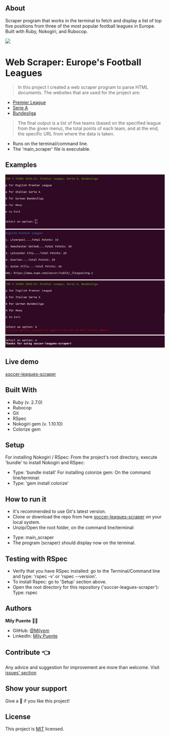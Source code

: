 ## About
Scraper program that works in the terminal to fetch and display a list of top five positions from three of the most popular football leagues in Europe. Built with Ruby, Nokogiri, and Rubocop.
 
![](https://img.shields.io/badge/Microverse-blueviolet)
# Web Scraper: Europe's Football Leagues
 
> In this project I created a web scraper program to parse HTML documents.
The websites that are used for the project are:
- [Premier League](https://www.espn.com/soccer/table/_/league/eng.1)
- [Serie A](https://www.espn.com/soccer/table/_/league/ita.1)
- [Bundesliga](https://www.espn.com/soccer/table/_/league/ger.1)
> The final output is a list of five teams (based on the specified league from the given menu), the total points of each team, and at the end, the specific URL from where the data is taken.
- Runs on the terminal/command line.
- The 'main_scraper' file is executable.
 
## Examples
![img_1](./images/web-scraper1.png)
![img_2](./images/web-scraper2.png)
![img_3](./images/web-scraper3.png)
![img_4](./images/web-scraper4.png)

## Live demo
[soccer-leagues-scraper](https://www.loom.com/share/efc27b15f89c4070a6650c97dc73d531)

## Built With
- Ruby (v. 2.7.0)
- Rubocop
- Git
- RSpec
- Nokogiri gem (v. 1.10.10)
- Colorize gem
 
## Setup
For installing Nokogiri / RSpec:
From the project's root directory, execute 'bundle' to install Nokogiri and RSpec:
- Type: 'bundle install'
For installing colorize gem:
On the command line/terminal:
- Type: 'gem install colorize'
 
## How to run it
* It's recommended to use Git's latest version.
* Clone or download the repo from here [soccer-leagues-scraper](https://github.com/Milypm/soccer-leagues-scraper.git) on your local system.
* Unzip/Open the root folder, on the command line/terminal:
- Type: main_scraper
- The program (scraper) should display now on the terminal.
 
## Testing with RSpec
- Verify that you have RSpec installed: go to the Terminal/Command line and type: 'rspec -v' or 'rspec --version'.
- To install Rspec: go to 'Setup' section above.
- Open the root directory for this repository ('soccer-leagues-scraper'):
   Type: rspec
 
## Authors
**Mily Puente** :woman_technologist:
- GitHub: [@Milypm](https://github.com/Milypm)
- LinkedIn: [Mily Puente](https://www.linkedin.com/in/milypuentem/)
 
## Contribute :point_left:
Any advice and suggestion for improvement are more than welcome.
Visit [issues' section](https://github.com/Milypm/soccer-leagues-scraper/issues)

## Show your support
Give a :star2: if you like this project!

## License
This project is [MIT](https://github.com/Milypm/soccer-leagues-scraper/blob/main/LICENSE) licensed.
